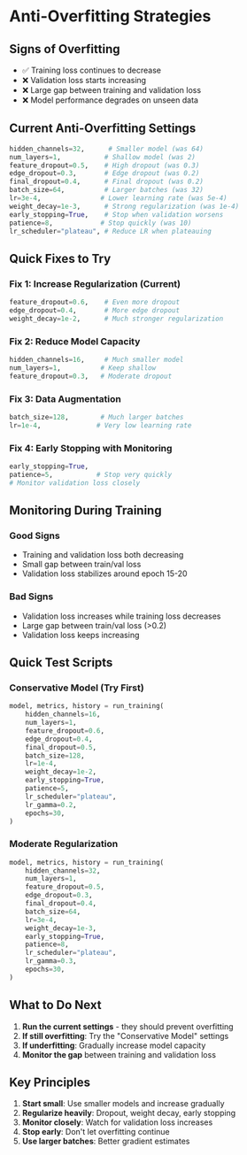 # Anti-Overfitting Strategies

## Signs of Overfitting
- ✅ Training loss continues to decrease
- ❌ Validation loss starts increasing
- ❌ Large gap between training and validation loss
- ❌ Model performance degrades on unseen data

## Current Anti-Overfitting Settings
```python
hidden_channels=32,      # Smaller model (was 64)
num_layers=1,           # Shallow model (was 2)
feature_dropout=0.5,    # High dropout (was 0.3)
edge_dropout=0.3,       # Edge dropout (was 0.2)
final_dropout=0.4,      # Final dropout (was 0.2)
batch_size=64,          # Larger batches (was 32)
lr=3e-4,               # Lower learning rate (was 5e-4)
weight_decay=1e-3,      # Strong regularization (was 1e-4)
early_stopping=True,    # Stop when validation worsens
patience=8,            # Stop quickly (was 10)
lr_scheduler="plateau", # Reduce LR when plateauing
```

## Quick Fixes to Try

### Fix 1: Increase Regularization (Current)
```python
feature_dropout=0.6,    # Even more dropout
edge_dropout=0.4,       # More edge dropout
weight_decay=1e-2,      # Much stronger regularization
```

### Fix 2: Reduce Model Capacity
```python
hidden_channels=16,     # Much smaller model
num_layers=1,          # Keep shallow
feature_dropout=0.3,   # Moderate dropout
```

### Fix 3: Data Augmentation
```python
batch_size=128,        # Much larger batches
lr=1e-4,              # Very low learning rate
```

### Fix 4: Early Stopping with Monitoring
```python
early_stopping=True,
patience=5,           # Stop very quickly
# Monitor validation loss closely
```

## Monitoring During Training

### Good Signs
- Training and validation loss both decreasing
- Small gap between train/val loss
- Validation loss stabilizes around epoch 15-20

### Bad Signs
- Validation loss increases while training loss decreases
- Large gap between train/val loss (>0.2)
- Validation loss keeps increasing

## Quick Test Scripts

### Conservative Model (Try First)
```python
model, metrics, history = run_training(
    hidden_channels=16,
    num_layers=1,
    feature_dropout=0.6,
    edge_dropout=0.4,
    final_dropout=0.5,
    batch_size=128,
    lr=1e-4,
    weight_decay=1e-2,
    early_stopping=True,
    patience=5,
    lr_scheduler="plateau",
    lr_gamma=0.2,
    epochs=30,
)
```

### Moderate Regularization
```python
model, metrics, history = run_training(
    hidden_channels=32,
    num_layers=1,
    feature_dropout=0.5,
    edge_dropout=0.3,
    final_dropout=0.4,
    batch_size=64,
    lr=3e-4,
    weight_decay=1e-3,
    early_stopping=True,
    patience=8,
    lr_scheduler="plateau",
    lr_gamma=0.3,
    epochs=30,
)
```

## What to Do Next

1. **Run the current settings** - they should prevent overfitting
2. **If still overfitting**: Try the "Conservative Model" settings
3. **If underfitting**: Gradually increase model capacity
4. **Monitor the gap** between training and validation loss

## Key Principles

1. **Start small**: Use smaller models and increase gradually
2. **Regularize heavily**: Dropout, weight decay, early stopping
3. **Monitor closely**: Watch for validation loss increases
4. **Stop early**: Don't let overfitting continue
5. **Use larger batches**: Better gradient estimates 